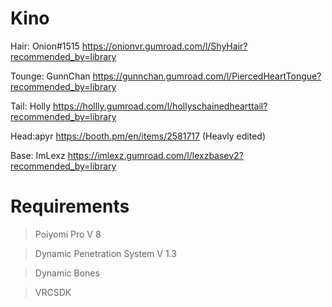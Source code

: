 # Kino

Hair: Onion#1515 https://onionvr.gumroad.com/l/ShyHair?recommended_by=library

Tounge: GunnChan https://gunnchan.gumroad.com/l/PiercedHeartTongue?recommended_by=library

Tail: Holly https://hollly.gumroad.com/l/hollyschainedhearttail?recommended_by=library

Head:apyr https://booth.pm/en/items/2581717 (Heavly edited)

Base: ImLexz https://imlexz.gumroad.com/l/lexzbasev2?recommended_by=library


# Requirements

>Poiyomi Pro V 8

>Dynamic Penetration System V 1.3

>Dynamic Bones

>VRCSDK
